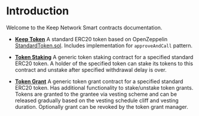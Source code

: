# Introduction

Welcome to the Keep Network Smart contracts documentation.

- **[Keep Token](./docs/KeepToken/)** A standard ERC20 token based on OpenZeppelin [StandardToken.sol](https://github.com/OpenZeppelin/zeppelin-solidity/blob/master/contracts/token/ERC20/StandardToken.sol). Includes implementation for `approveAndCall` pattern.

- **[Token Staking](./docs/TokenStaking/)** A generic token staking contract for a specified standard ERC20 token. A holder of the specified token can stake its tokens to this contract and unstake after specified withdrawal delay is over.

- **[Token Grant](./docs/TokenGrant/)** A generic token grant contract for a specified standard ERC20 token. Has additional functionality to stake/unstake token grants. Tokens are granted to the grantee via vesting scheme and can be released gradually based on the vesting schedule cliff and vesting duration. Optionally grant can be revoked by the token grant manager.
